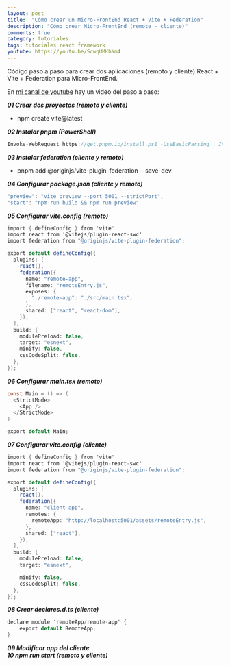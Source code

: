 ```yaml
---
layout: post
title:  "Cómo crear un Micro-FrontEnd React + Vite + Federation"
description: "Cómo crear Micro-FrontEnd (remote - cliente)"
comments: true
category: tutoriales
tags: tutoriales react framework
youtube: https://youtu.be/ScwqUMKhNm4
---
```

Código paso a paso para crear dos aplicaciones (remoto y cliente) React + Vite + Federation para Micro-FrontEnd.

En <a target="_blank" href="{{ page.youtube }}">mi canal de youtube</a> hay un video del paso a paso:
 
***01 Crear dos proyectos (remoto y cliente)***
- npm create vite@latest

***02 Instalar pnpm (PowerShell)***
```csharp
Invoke-WebRequest https://get.pnpm.io/install.ps1 -UseBasicParsing | Invoke-Expression
```

***03 Instalar federation (cliente y remoto)***
- pnpm add @originjs/vite-plugin-federation --save-dev

***04 Configurar package.json (cliente y remoto)***
```csharp
"preview": "vite preview --port 5001 --strictPort",
"start": "npm run build && npm run preview"
```

***05 Configurar vite.config (remoto)***
```csharp
import { defineConfig } from 'vite'
import react from '@vitejs/plugin-react-swc'
import federation from "@originjs/vite-plugin-federation";

export default defineConfig({
  plugins: [
    react(),
    federation({
      name: "remote-app",
      filename: "remoteEntry.js",
      exposes: {
        "./remote-app": "./src/main.tsx",
      },
      shared: ["react", "react-dom"],
    }),
  ],
  build: {
    modulePreload: false,
    target: "esnext",
    minify: false,
    cssCodeSplit: false,
  },
});
```

***06 Configurar main.tsx (remoto)***
```csharp
const Main = () => (
  <StrictMode>
    <App />
  </StrictMode>
)

export default Main;
```

***07 Configurar vite.config (cliente)***  
```csharp
import { defineConfig } from 'vite'
import react from '@vitejs/plugin-react-swc'
import federation from "@originjs/vite-plugin-federation";

export default defineConfig({
  plugins: [
    react(),
    federation({
      name: "client-app",
      remotes: {
        remoteApp: "http://localhost:5001/assets/remoteEntry.js",
      },
      shared: ["react"],
    }),
  ],
  build: {
    modulePreload: false,
    target: "esnext",

    minify: false,
    cssCodeSplit: false,
  },
});
```

***08 Crear declares.d.ts (cliente)***  
```csharp
declare module 'remoteApp/remote-app' {
    export default RemoteApp;
}
```

***09 Modificar app del cliente***  
***10 npm run start (remoto y cliente)***
